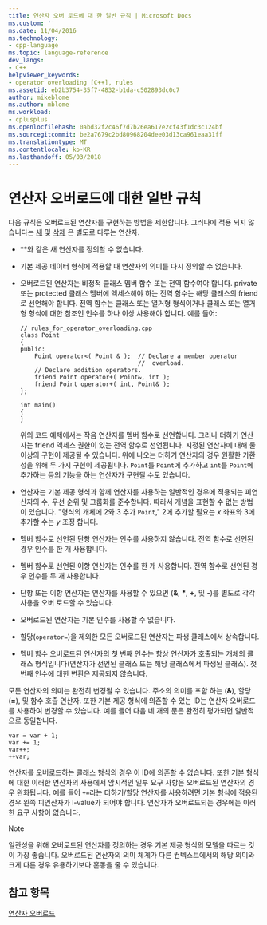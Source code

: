 ```yaml
---
title: 연산자 오버 로드에 대 한 일반 규칙 | Microsoft Docs
ms.custom: ''
ms.date: 11/04/2016
ms.technology:
- cpp-language
ms.topic: language-reference
dev_langs:
- C++
helpviewer_keywords:
- operator overloading [C++], rules
ms.assetid: eb2b3754-35f7-4832-b1da-c502893dc0c7
author: mikeblome
ms.author: mblome
ms.workload:
- cplusplus
ms.openlocfilehash: 0abd32f2c46f7d7b26ea617e2cf43f1dc3c124bf
ms.sourcegitcommit: be2a7679c2bd80968204dee03d13ca961eaa31ff
ms.translationtype: MT
ms.contentlocale: ko-KR
ms.lasthandoff: 05/03/2018
---
```

# <a name="general-rules-for-operator-overloading"></a>연산자 오버로드에 대한 일반 규칙
다음 규칙은 오버로드된 연산자를 구현하는 방법을 제한합니다. 그러나에 적용 되지 않습니다는 [새](../cpp/new-operator-cpp.md) 및 [삭제](../cpp/delete-operator-cpp.md) 은 별도로 다루는 연산자.  
  
-   **와 같은 새 연산자를 정의할 수 없습니다.  
  
-   기본 제공 데이터 형식에 적용할 때 연산자의 의미를 다시 정의할 수 없습니다.  
  
-   오버로드된 연산자는 비정적 클래스 멤버 함수 또는 전역 함수여야 합니다. private 또는 protected 클래스 멤버에 액세스해야 하는 전역 함수는 해당 클래스의 friend로 선언해야 합니다. 전역 함수는 클래스 또는 열거형 형식이거나 클래스 또는 열거형 형식에 대한 참조인 인수를 하나 이상 사용해야 합니다. 예를 들어:  
  
    ```  
    // rules_for_operator_overloading.cpp  
    class Point  
    {  
    public:  
        Point operator<( Point & );  // Declare a member operator   
                                     //  overload.  
        // Declare addition operators.  
        friend Point operator+( Point&, int );  
        friend Point operator+( int, Point& );  
    };  
  
    int main()  
    {  
    }  
    ```  
  
     위의 코드 예제에서는 작음 연산자를 멤버 함수로 선언합니다. 그러나 더하기 연산자는 friend 액세스 권한이 있는 전역 함수로 선언됩니다. 지정된 연산자에 대해 둘 이상의 구현이 제공될 수 있습니다. 위에 나오는 더하기 연산자의 경우 원활한 가환성을 위해 두 가지 구현이 제공됩니다. `Point`를 `Point`에 추가하고 `int`를 `Point`에 추가하는 등의 기능을 하는 연산자가 구현될 수도 있습니다.  
  
-   연산자는 기본 제공 형식과 함께 연산자를 사용하는 일반적인 경우에 적용되는 피연산자의 수, 우선 순위 및 그룹화를 준수합니다. 따라서 개념을 표현할 수 없는 방법이 있습니다. "형식의 개체에 2와 3 추가 `Point`," 2에 추가할 필요는 *x* 좌표와 3에 추가할 수는 *y* 조정 합니다.  
  
-   멤버 함수로 선언된 단항 연산자는 인수를 사용하지 않습니다. 전역 함수로 선언된 경우 인수를 한 개 사용합니다.  
  
-   멤버 함수로 선언된 이항 연산자는 인수를 한 개 사용합니다. 전역 함수로 선언된 경우 인수를 두 개 사용합니다.  
  
-   단항 또는 이항 연산자는 연산자를 사용할 수 있으면 (**&**, **\***, **+**, 및 **-**)를 별도로 각각 사용을 오버 로드할 수 있습니다.  
  
-   오버로드된 연산자는 기본 인수를 사용할 수 없습니다.  
  
-   할당(`operator=`)을 제외한 모든 오버로드된 연산자는 파생 클래스에서 상속합니다.  
  
-   멤버 함수 오버로드된 연산자의 첫 번째 인수는 항상 연산자가 호출되는 개체의 클래스 형식입니다(연산자가 선언된 클래스 또는 해당 클래스에서 파생된 클래스). 첫 번째 인수에 대한 변환은 제공되지 않습니다.  
  
 모든 연산자의 의미는 완전히 변경될 수 있습니다. 주소의 의미를 포함 하는 (**&**), 할당 (**=**), 및 함수 호출 연산자. 또한 기본 제공 형식에 의존할 수 있는 ID는 연산자 오버로드를 사용하여 변경할 수 있습니다. 예를 들어 다음 네 개의 문은 완전히 평가되면 일반적으로 동일합니다.  
  
```  
var = var + 1;  
var += 1;  
var++;  
++var;  
```  
  
 연산자를 오버로드하는 클래스 형식의 경우 이 ID에 의존할 수 없습니다. 또한 기본 형식에 대한 이러한 연산자의 사용에서 암시적인 일부 요구 사항은 오버로드된 연산자의 경우 완화됩니다. 예를 들어 `+=`라는 더하기/할당 연산자를 사용하려면 기본 형식에 적용된 경우 왼쪽 피연산자가 l-value가 되어야 합니다. 연산자가 오버로드되는 경우에는 이러한 요구 사항이 없습니다.  
  
> [!NOTE]
>  일관성을 위해 오버로드된 연산자를 정의하는 경우 기본 제공 형식의 모델을 따르는 것이 가장 좋습니다. 오버로드된 연산자의 의미 체계가 다른 컨텍스트에서의 해당 의미와 크게 다른 경우 유용하기보다 혼동을 줄 수 있습니다.  
  
## <a name="see-also"></a>참고 항목  
 [연산자 오버로드](../cpp/operator-overloading.md)